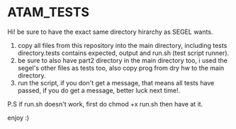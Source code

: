 # ATAM_TESTS
Hi!
be sure to have the exact same directory hirarchy as SEGEL wants.
1)	copy all files from this repository into the main directory, including tests directory.tests contains expected, output and run.sh (test script runner).
2) 	be sure to also have part2 directory in the main directory too, i used the segel's other files as tests too, also copy prog from dry hw to the main directory.
3) 	run the script, if you don't get a message, that means all tests have passed, if you do get a message, better luck next time!.

P.S if run.sh doesn't work, first do chmod +x run.sh then have at it.

enjoy :)
